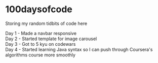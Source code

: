 # 100daysofcode
Storing my random tidbits of code here

Day 1 - Made a navbar responsive  
Day 2 - Started template for image carousel  
Day 3 - Got to 5 kyu on codewars  
Day 4 - Started learning Java syntax so I can push through Coursera's algorithms course more smoothly  
